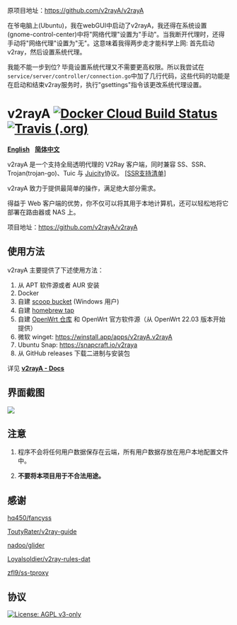 原项目地址：https://github.com/v2rayA/v2rayA

在爷电脑上(Ubuntu)，我在webGUI中启动了v2rayA，我还得在系统设置(gnome-control-center)中将"网络代理"设置为"手动"。当我断开代理时，还得手动将"网络代理"设置为"无"。这意味着我得两步走才能科学上网: 首先启动v2ray，然后设置系统代理。

我能不能一步到位? 毕竟设置系统代理又不需要更高权限。所以我尝试在`service/server/controller/connection.go`中加了几行代码，这些代码的功能是在启动和结束v2ray服务时，执行"gsettings"指令该更改系统代理设置。

# v2rayA [![Docker Cloud Build Status](https://img.shields.io/docker/cloud/build/v2rayA/v2raya)](https://hub.docker.com/r/mzz2017/v2raya) [![Travis (.org)](https://img.shields.io/travis/v2rayA/v2rayA?label=travis-ci%20build)](https://travis-ci.org/v2rayA/v2rayA)

[**English**](https://github.com/Leaf-Oct/v2rayA/blob/master/README.md)&nbsp;&nbsp;&nbsp;[**简体中文**](https://github.com/Leaf-Oct/v2rayA/blob/master/README_zh.md)

v2rayA 是一个支持全局透明代理的 V2Ray 客户端，同时兼容 SS、SSR、Trojan(trojan-go)、Tuic 与 [Juicity](https://github.com/juicity)协议。 [[SSR支持清单]](https://github.com/v2rayA/dist/shadowsocksR/blob/master/README.md#ss-encrypting-algorithm)

v2rayA 致力于提供最简单的操作，满足绝大部分需求。

得益于 Web 客户端的优势，你不仅可以将其用于本地计算机，还可以轻松地将它部署在路由器或 NAS 上。

项目地址：https://github.com/v2rayA/v2rayA


## 使用方法

v2rayA 主要提供了下述使用方法：

1. 从 APT 软件源或者 AUR 安装
2. Docker
3. 自建 [scoop bucket](https://github.com/v2rayA/v2raya-scoop) (Windows 用户)
4. 自建 [homebrew tap](https://github.com/v2rayA/homebrew-v2raya)
5. 自建 [OpenWrt 仓库](https://github.com/v2rayA/v2raya-openwrt) 和 OpenWrt 官方软件源（从 OpenWrt 22.03 版本开始提供）
6. 微软 winget: https://winstall.app/apps/v2rayA.v2rayA
7. Ubuntu Snap: https://snapcraft.io/v2raya
8. 从 GitHub releases 下载二进制与安装包

详见 [**v2rayA - Docs**](https://v2raya.org/docs/prologue/introduction/)


## 界面截图

<img src="https://i.loli.net/2020/04/19/kp2oedPiSzVwgHJ.png" border="0">


## 注意

1. 程序不会将任何用户数据保存在云端，所有用户数据存放在用户本地配置文件中。

2. **不要将本项目用于不合法用途。**

## 感谢

[hq450/fancyss](https://github.com/hq450/fancyss)

[ToutyRater/v2ray-guide](https://github.com/ToutyRater/v2ray-guide/blob/master/routing/sitedata.md)

[nadoo/glider](https://github.com/nadoo/glider)

[Loyalsoldier/v2ray-rules-dat](https://github.com/Loyalsoldier/v2ray-rules-dat)

[zfl9/ss-tproxy](https://github.com/zfl9/ss-tproxy/blob/master/ss-tproxy)

## 协议

[![License: AGPL v3-only](https://img.shields.io/badge/License-AGPL%20v3-blue.svg)](https://www.gnu.org/licenses/agpl-3.0)
